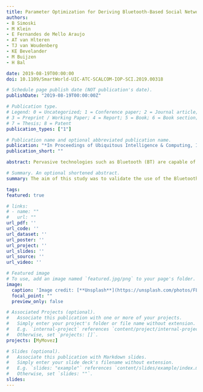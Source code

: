 ```yaml
---
title: Parameter Optimization for Deriving Bluetooth-Based Social Network Graphs
authors:
- B Simoski
- M Klein
- E Fernandes de Mello Araujo
- AT van Hlteren
- TJ van Woudenberg
- KE Bevelander
- M Buijzen
- H Bal

date: 2019-08-19T00:00:00
doi: 10.1109/SmartWorld-UIC-ATC-SCALCOM-IOP-SCI.2019.00318

# Schedule page publish date (NOT publication's date).
publishDate: "2019-08-19T00:00:00Z"

# Publication type.
# Legend: 0 = Uncategorized; 1 = Conference paper; 2 = Journal article;
# 3 = Preprint / Working Paper; 4 = Report; 5 = Book; 6 = Book section;
# 7 = Thesis; 8 = Patent
publication_types: ["1"]

# Publication name and optional abbreviated publication name.
publication: "*In Proceedings of Ubiquitous Intelligence & Computing, IEEE SmartWorld 2019, Leicester, United Kingdom, 19-23 August*"
publication_short: ""

abstract: Pervasive technologies such as Bluetooth (BT) are capable of detecting close proximity. As a result, they are increasingly used for deriving social networks. However, the validity and reliability of the inferred networks is questionable as evaluation procedures are often omitted. In this paper, we consider the process of deriving and evaluating a Bluetooth derived network as a parameter optimization problem. Using the BNEA algorithm, we investigate the effect of the number of detected connections, time window in which these are detected, and the direction of the resulting connection. Our results confirm the importance of conducting a throughout evaluation procedure when deriving social networks based on BT data. Going through the parameter optimization process, we are able to increase the accuracy of the derived BT networks by a maximum of 10%, compared to deriving the networks without it. Our outcomes indicate that reducing the false positives can be achieved by setting a particular connection weight. Furthermore, with the window size parameter we show that more BT observations does not necessarily mean more accurate networks. With respect to the connection type, we observe the accuracy of deriving undirected networks is higher than the accuracy of deriving directed networks. Finally, based on the outcomes we are able to come up with a set of recommendations for the future developers of similar BT data collection systems.

# Summary. An optional shortened abstract.
summary: The aim of this study was to validate the use of the Bluetooth network to define social networks.

tags:
featured: true

# links:
# - name: ""
#   url: ""
url_pdf: ''
url_code: ''
url_dataset: ''
url_poster: ''
url_project: ''
url_slides: ''
url_source: ''
url_video: ''

# Featured image
# To use, add an image named `featured.jpg/png` to your page's folder. 
image:
  caption: 'Image credit: [**Unsplash**](https://unsplash.com/photos/FLdK5N-YGf4)'
  focal_point: ""
  preview_only: false

# Associated Projects (optional).
#   Associate this publication with one or more of your projects.
#   Simply enter your project's folder or file name without extension.
#   E.g. `internal-project` references `content/project/internal-project/index.md`.
#   Otherwise, set `projects: []`.
projects: [MyMovez]

# Slides (optional).
#   Associate this publication with Markdown slides.
#   Simply enter your slide deck's filename without extension.
#   E.g. `slides: "example"` references `content/slides/example/index.md`.
#   Otherwise, set `slides: ""`.
slides:
---
```

